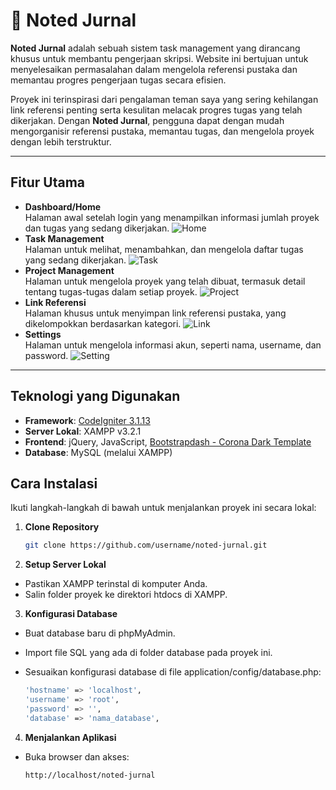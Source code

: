 # 📝 Noted Jurnal

**Noted Jurnal** adalah sebuah sistem task management yang dirancang khusus untuk membantu pengerjaan skripsi. Website ini bertujuan untuk menyelesaikan permasalahan dalam mengelola referensi pustaka dan memantau progres pengerjaan tugas secara efisien.

Proyek ini terinspirasi dari pengalaman teman saya yang sering kehilangan link referensi penting serta kesulitan melacak progres tugas yang telah dikerjakan. Dengan **Noted Jurnal**, pengguna dapat dengan mudah mengorganisir referensi pustaka, memantau tugas, dan mengelola proyek dengan lebih terstruktur.

---

## **Fitur Utama**

- **Dashboard/Home**  
  Halaman awal setelah login yang menampilkan informasi jumlah proyek dan tugas yang sedang dikerjakan.
  ![Home](images/github/1.home.png)
- **Task Management**  
  Halaman untuk melihat, menambahkan, dan mengelola daftar tugas yang sedang dikerjakan.
  ![Task](images/github/2.task.png)
- **Project Management**  
  Halaman untuk mengelola proyek yang telah dibuat, termasuk detail tentang tugas-tugas dalam setiap proyek.
  ![Project](images/github/3.project.png)
- **Link Referensi**  
  Halaman khusus untuk menyimpan link referensi pustaka, yang dikelompokkan berdasarkan kategori.
  ![Link](images/github/4.link.png)
- **Settings**  
  Halaman untuk mengelola informasi akun, seperti nama, username, dan password.
  ![Setting](images/github/5.setting.png)

---

## **Teknologi yang Digunakan**

- **Framework**: [CodeIgniter 3.1.13](https://codeigniter.com/)
- **Server Lokal**: XAMPP v3.2.1
- **Frontend**: jQuery, JavaScript, [Bootstrapdash - Corona Dark Template](https://www.bootstrapdash.com/)
- **Database**: MySQL (melalui XAMPP)

## **Cara Instalasi**

Ikuti langkah-langkah di bawah untuk menjalankan proyek ini secara lokal:

1. **Clone Repository**
   ```bash
   git clone https://github.com/username/noted-jurnal.git
   ```
2. **Setup Server Lokal**

- Pastikan XAMPP terinstal di komputer Anda.
- Salin folder proyek ke direktori htdocs di XAMPP.

3. **Konfigurasi Database**

- Buat database baru di phpMyAdmin.
- Import file SQL yang ada di folder database pada proyek ini.
- Sesuaikan konfigurasi database di file application/config/database.php:

  ```bash
  'hostname' => 'localhost',
  'username' => 'root',
  'password' => '',
  'database' => 'nama_database',
  ```

4. **Menjalankan Aplikasi**

- Buka browser dan akses:
  ```bash
  http://localhost/noted-jurnal
  ```
